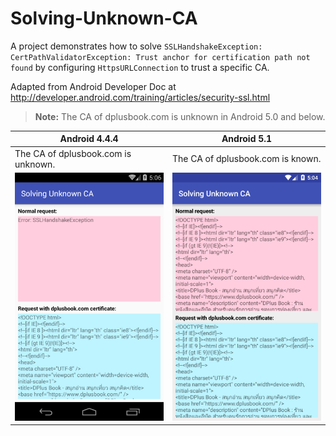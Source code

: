 # Solving-Unknown-CA

A project demonstrates how to solve `SSLHandshakeException: CertPathValidatorException: Trust anchor for certification path not found` by configuring `HttpsURLConnection` to trust a specific CA.

Adapted from Android Developer Doc at http://developer.android.com/training/articles/security-ssl.html

>**Note:** The CA of dplusbook.com is unknown in Android 5.0 and below.

Android 4.4.4 | Android 5.1
------------- | -------------
The CA of dplusbook.com is unknown. | The CA of dplusbook.com is known.
![Result on Android 4.4.4](/screenshots/android-4-4-4b.png) | ![Result on Android 5.1](/screenshots/android-5-1b.png)
